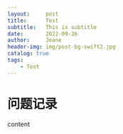 ```yaml
---
layout:     post
title:      Test
subtitle:   This is subtitle
date:       2022-09-26
author:     Jeane
header-img: img/post-bg-swift2.jpg
catalog: true
tags:
    - Test
---
```



# 问题记录

content